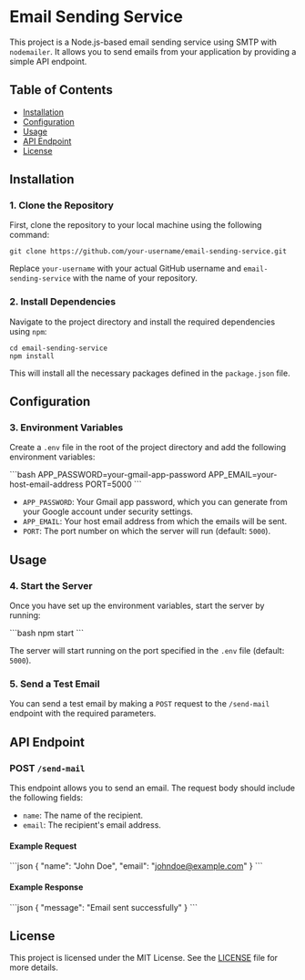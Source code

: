 
# Email Sending Service

This project is a Node.js-based email sending service using SMTP with `nodemailer`. It allows you to send emails from your application by providing a simple API endpoint.

## Table of Contents
- [Installation](#installation)
- [Configuration](#configuration)
- [Usage](#usage)
- [API Endpoint](#api-endpoint)
- [License](#license)

## Installation

### 1. Clone the Repository

First, clone the repository to your local machine using the following command:

```
git clone https://github.com/your-username/email-sending-service.git 
```


Replace `your-username` with your actual GitHub username and `email-sending-service` with the name of your repository.

### 2. Install Dependencies

Navigate to the project directory and install the required dependencies using `npm`:


    cd email-sending-service
    npm install


This will install all the necessary packages defined in the `package.json` file.

## Configuration

### 3. Environment Variables

Create a `.env` file in the root of the project directory and add the following environment variables:

\`\`\`bash
APP_PASSWORD=your-gmail-app-password
APP_EMAIL=your-host-email-address
PORT=5000
\`\`\`

- `APP_PASSWORD`: Your Gmail app password, which you can generate from your Google account under security settings.
- `APP_EMAIL`: Your host email address from which the emails will be sent.
- `PORT`: The port number on which the server will run (default: `5000`).

## Usage

### 4. Start the Server

Once you have set up the environment variables, start the server by running:

\`\`\`bash
npm start
\`\`\`

The server will start running on the port specified in the `.env` file (default: `5000`).

### 5. Send a Test Email

You can send a test email by making a `POST` request to the `/send-mail` endpoint with the required parameters.

## API Endpoint

### POST `/send-mail`

This endpoint allows you to send an email. The request body should include the following fields:

- `name`: The name of the recipient.
- `email`: The recipient's email address.

#### Example Request

\`\`\`json
{
  "name": "John Doe",
  "email": "johndoe@example.com"
}
\`\`\`

#### Example Response

\`\`\`json
{
  "message": "Email sent successfully"
}
\`\`\`

## License

This project is licensed under the MIT License. See the [LICENSE](LICENSE) file for more details.
